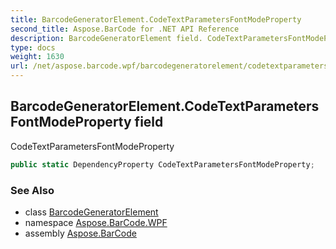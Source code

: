 ```yaml
---
title: BarcodeGeneratorElement.CodeTextParametersFontModeProperty
second_title: Aspose.BarCode for .NET API Reference
description: BarcodeGeneratorElement field. CodeTextParametersFontModeProperty
type: docs
weight: 1630
url: /net/aspose.barcode.wpf/barcodegeneratorelement/codetextparametersfontmodeproperty/
---
```

## BarcodeGeneratorElement.CodeTextParametersFontModeProperty field

CodeTextParametersFontModeProperty

```csharp
public static DependencyProperty CodeTextParametersFontModeProperty;
```

### See Also

* class [BarcodeGeneratorElement](../)
* namespace [Aspose.BarCode.WPF](../../barcodegeneratorelement/)
* assembly [Aspose.BarCode](../../../)


